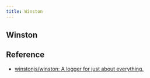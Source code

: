 ```yaml
---
title: Winston
---
```


## Winston


## Reference
- [winstonjs/winston: A logger for just about everything\.](https://github.com/winstonjs/winston)
